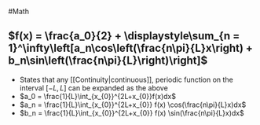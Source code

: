 #Math
## $f(x) = \frac{a_0}{2} + \displaystyle\sum_{n = 1}^\infty\left[a_n\cos\left(\frac{n\pi}{L}x\right) + b_n\sin\left(\frac{n\pi}{L}\right)\right]$
* States that any [[Continuity|continuous]], periodic function on the interval $\displaystyle [-L,L]$ can be expanded as the above
* $a_0 = \frac{1}{L}\int_{x_{0}}^{2L+x_{0}}f(x)dx$
* $a_n = \frac{1}{L}\int_{x_{0}}^{2L+x_{0}} f(x) \cos(\frac{n\pi}{L}x)dx$
* $b_n = \frac{1}{L}\int_{x_{0}}^{2L+x_{0}} f(x) \sin(\frac{n\pi}{L}x)dx$